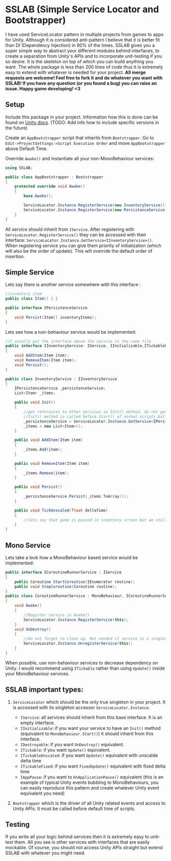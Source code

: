 # SSLAB (Simple Service Locator and Bootstrapper)

I have used ServiceLocator pattern in multiple projects from games to apps for Unity. Although it is considered anti-pattern I believe that it is better fit than DI (Dependency Injection) in 90% of the times. SSLAB gives you a super simple way to abstract your different modules behind interfaces, to create a separation from Unity's APIs and to incorporate unit-testing if you so desire. It is the skeleton on top of which you can build anything you want. The whole package is less than 200 lines of code thus it is extremely easy to extend with whatever is needed for your project. **All merge requests are welcome! Feel free to fork it and do whatever you want with SSLAB! If you have any question (or you found a bug) you can raise an issue. Happy game developing! <3**

## Setup

Include this package in your project. Information how this is done can be found on [Unity docs](https://docs.unity3d.com/Manual/upm-ui-giturl.html). 
(TODO: Add info how to include specific versions in the future)

Create an `AppBootstrapper` script that inherits from `Bootstrapper`. Go to `Edit->ProjectSettings->Script Execution Order` and move `AppBootstrapper` above Default Time.

Override `Awake()` and instantiate all your non-MonoBehaviour services:
```C#
using SSLAB;

public class AppBootstrapper : Bootstrapper
{
    protected override void Awake()
    {
        base.Awake();

        ServiceLocator.Instance.RegisterService(new InventoryService());
        ServiceLocator.Instance.RegisterService(new PersistanceService());
    }
}
```

All service should inherit from `IService`. After registering with `ServiceLocator.RegisterService()` they can be accessed with their interface: `ServiceLocator.Instance.GetService<IInventoryService>()`. When registering service you can give them priority of initialization (which will also be the order of update). This will override the default order of insertion.

## Simple Service

Lets say there is another service somewhere with this interface :
```C#
//inventory item
public class Item() { }

public interface IPersistеnceService
{
    void Persist(Item[] inventoryItems);
}
```

Lets see how a non-behaviour service would be implemented:

```C#
//I usually put the interface above the service in the same file
public interface IInventoryService: IService, IInitializable,ITickableUnscaled
{
    void AddItem(Item item);
    void RemoveItem(Item item);
    void Persist();
}

public class InventoryService : IInventoryService
{
    IPersistеnceService _persistеnceService;
    List<Item> _items;

    public void Init()
    {
        //get references to other services in Init() method, do not get services inside Update!
        //Init() method is called before Start() of normal scripts but after Awake()
        _persistеnceService = ServiceLocator.Instance.GetService<IPersistеnceService>();
        _items = new List<Item>();
    }

    public void AddItem(Item item)
    {
        _items.Add(item);
    }

    public void RemoveItem(Item item)
    {
        _items.Remove(item);
    }

    public void Persist()
    {
        _persistеnceService.Persist(_items.ToArray());
    }

    public void TickUnscaled(float deltaTime)
    {
        //lets say that game is paused in inventory screen but we still need time for animation or some VFX
    }
}
```

## Mono Service

Lets take a look how a MonoBehaviour based service would be implemented:

```C#
public interface ICoroutineRunnerService : IService
{
    public Coroutine StartCoroutine(IEnumerator routine);
    public void StopCoroutine(Coroutine routine);
}
public class CoroutineRunnerService : MonoBehaviour, ICoroutineRunnerService
{
    void Awake()
    {
        //Register service in Awake()
        ServiceLocator.Instance.RegisterService(this);
    }
    void OnDestroy()
    {
        //Do not forget to clean up. Not needed if service is a singleton
        ServiceLocator.Instance.UnregisterService(this);
    }
}
```

When possible, use non-behaviour services to decrease dependency on Unity. I would recommend using `ITickable` rather than using `Update()` inside your MonoBehaviour services.

## SSLAB important types:

1. `ServiceLocator` which should be the only true singleton in your project. It is accessed with its singleton accessor `ServiceLocator.Instance`. 
    - `IService`: all services should inherit from this base interface. It is an empty interface.
    - `IInitializable`: if you want your service to have an `Init()` method (equivalent to `MonoBehaviour.Start()`) it should inherit from this interface.
    - `IDestroyable`: if you want `OnDestroy()` equivalent.
    - `ITickable`: if you want `Update()` equivalent.
    - `ITickableUnscaled`: if you want `Update()` equivalent with unscalde delta time
    - `ITickableFixed`: if you want `FixedUpdate()` equivalent with fixed delta time
    - `IAppPause`: if you want to `OnApplicationPause()` equivalent (this is an example of typical Unity events bubbling to MonoBehaviours, you can easily reproduce this pattern and create whatever Unity event equivalent you need)

1. `Bootstrapper` which is the driver of all Unity related events and access to Unity APIs. It must be called before default time of scripts.

## Testing

If you write all your logic behind services then it is extremely easy to unit-test them. All you see is other services with interfaces that are easily mockable. Of course, you should not access Unity APIs straight but extend SSLAB with whatever you might need.